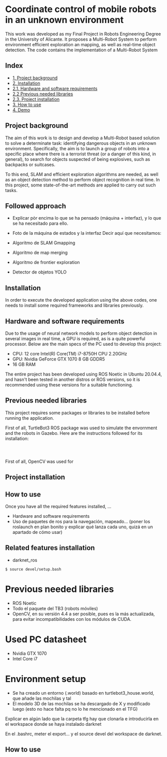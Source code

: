# Coordinate control of mobile robots in an unknown environment
This work was developed as my Final Project in Robots Engineering Degree in the University of Alicante. It proposes a Multi-Robot System to perform environment efficient exploration an mapping, as well as real-time object detection. The code contains the implementation of a Multi-Robot System

## Index
- [1.   Project background](#p1)
- [2.   Installation](#p2)
- [2.1. Hardware and software requirements](#p3)
- [2.2  Previous needed libraries](#p4)
- [2.3. Project installation](#p5)
- [3.   How to use](#p6)
- [4.   Demo](#p7)


## Project background <a name="p1"/>
The aim of this work is to design and develop a Multi-Robot based solution to solve a determinate task: identifying dangerous objects in an unknown environment. Specifically, the aim is to launch a group of robots into a specific place where there is a terrorist threat (or a danger of this kind, in general), to search for objects suspected of being explosives, such as backpacks or suitcases.

To this end, SLAM and efficient exploration algorithms are needed, as well as an object detection method to perform object recognition in real time. In this project, some state-of-the-art methods are applied to carry out such tasks.


## Followed approach 
- Explicar pòr encima lo que se ha pensado (máquina + interfaz), y lo que se ha necesitado para ello.

- Foto de la máquina de estados y la interfaz
Decir aquí que necesitamos:
- Algoritmo de SLAM Gmapping
- Algoritmo de map merging
- Algoritmo de frontier exploration
- Detector de objetos YOLO

## Installation <a name="p2"/>
In order to execute the developed application using the above codes, one needs to install some required frameworks and libraries previously.


## Hardware and software requirements <a name="p3"/>
Due to the usage of neural network models to perform object detection in several images in real time, a GPU is required, as is a quite powerful processor.
Below are the main specs of the PC used to develop this project:

- CPU: 12 core Intel(R) Core(TM) i7-8750H CPU 2.20GHz
- GPU: Nvidia GeForce GTX 1070 8 GB GDDR5
- 16 GB RAM

The entire project has been developed using ROS Noetic in Ubuntu 20.04.4, and hasn't been tested in another distros or ROS versions, so it is recommended using these versions for a suitable functioning.


## Previous needed libraries <a name="p4"/>
This project requires some packages or libraries to be installed before running the application. 

First of all, TurtleBot3 ROS package was used to simulate the envornment and the robots in Gazebo. Here are the instructions followed for its installation:
```



```


First of all, OpenCV was used for 


## Project installation <a name="p5"/>



## How to use <a name="p6"/>
Once you have all the required features installed, ...



- Hardware and software requirements
- Uso de paquetes de ros para la navegación, mapeado... (poner los roslaunch en plan bonito y explicar qué lanza cada uno, quizá en un apartado de cómo usar)

## Related features installation <a name="p1"/>
- darknet_ros

```
$ source devel/setup.bash
```

# Previous needed libraries
- ROS Noetic
- Todo el paquete del TB3 (robots móviles)
- OpenCV, en su versión 4.4 a ser posible, pues es la más actualizada, para evitar incompatibilidades con los módulos de CUDA.



# Used PC datasheet
- Nvidia GTX 1070
- Intel Core i7


# Environment setup
- Se ha creado un entorno (.world) basado en turtlebot3_house.world, que añade las mochilas y tal
- El modelo 3D de las mochilas se ha descargado de X y modificado luego (esto no hace falta pq no lo he mencionado en el TFG)


Explicar en algún lado que la carpeta tfg hay que clonarla e introducirla en el workspace donde se haya instalado darknet

En el .bashrc, meter el export... y el source devel del workspace de darknet.


## How to use

